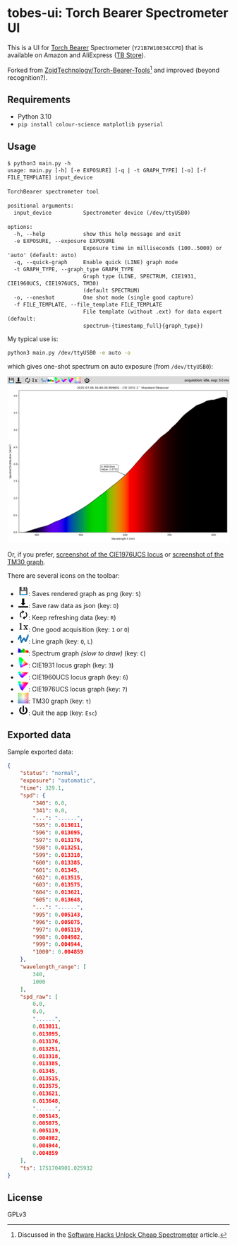 # tobes-ui: Torch Bearer Spectrometer UI

This is a UI for [Torch Bearer](https://www.torchbearer.tech/)
Spectrometer (`Y21B7W10034CCPD`) that is available on Amazon
and AliExpress ([TB Store](https://www.aliexpress.com/store/1104401209)).

Forked from [ZoidTechnology/Torch-Bearer-Tools](https://github.com/ZoidTechnology/Torch-Bearer-Tools)[^1]
and improved (beyond recognition?).

## Requirements

- Python 3.10
- `pip install colour-science matplotlib pyserial`

## Usage

```
$ python3 main.py -h
usage: main.py [-h] [-e EXPOSURE] [-q | -t GRAPH_TYPE] [-o] [-f FILE_TEMPLATE] input_device

TorchBearer spectrometer tool

positional arguments:
  input_device          Spectrometer device (/dev/ttyUSB0)

options:
  -h, --help            show this help message and exit
  -e EXPOSURE, --exposure EXPOSURE
                        Exposure time in milliseconds (100..5000) or 'auto' (default: auto)
  -q, --quick-graph     Enable quick (LINE) graph mode
  -t GRAPH_TYPE, --graph_type GRAPH_TYPE
                        Graph type (LINE, SPECTRUM, CIE1931, CIE1960UCS, CIE1976UCS, TM30)
                        (default SPECTRUM)
  -o, --oneshot         One shot mode (single good capture)
  -f FILE_TEMPLATE, --file_template FILE_TEMPLATE
                        File template (without .ext) for data export (default:
                        spectrum-{timestamp_full}{graph_type})
```

My typical use is:

``` sh
python3 main.py /dev/ttyUSB0 -e auto -o
```

which gives one-shot spectrum on auto exposure (from `/dev/ttyUSB0`):

![screenshot](pictures/oneshot.png)

Or, if you prefer, [screenshot of the CIE1976UCS locus](pictures/oneshot-cie1976ucs.png)
or [screenshot of the TM30 graph](pictures/oneshot-tm30.png).

There are several icons on the toolbar:

- ![save](icons/plot_save.png): Saves rendered graph as png (key: `S`)
- ![download](icons/raw_save.png): Save raw data as json (key: `D`)
- ![refresh](icons/refresh.png): Keep refreshing data (key: `R`)
- ![oneshot](icons/oneshot.png): One good acquisition (key: `1` or `O`)
- ![line graph](icons/line_graph.png): Line graph (key: `Q`, `L`)
- ![spectral graph](icons/spectrum_graph.png): Spectrum graph _(slow to draw)_ (key: `C`)
- ![cie1931 locus](icons/cie1931_graph.png): CIE1931 locus graph (key: `3`)
- ![cie1960UCS locus](icons/cie1960ucs_graph.png): CIE1960UCS locus graph (key: `6`)
- ![cie1976UCS locus](icons/cie1976ucs_graph.png): CIE1976UCS locus graph (key: `7`)
- ![tm30 graph](icons/tm30_graph.png): TM30 graph (key: `t`)
- ![power](icons/power.png): Quit the app (key: `Esc`)

## Exported data

Sample exported data:

``` json
{
    "status": "normal",
    "exposure": "automatic",
    "time": 329.1,
    "spd": {
        "340": 0.0,
        "341": 0.0,
        "...": "......",
        "595": 0.013011,
        "596": 0.013095,
        "597": 0.013176,
        "598": 0.013251,
        "599": 0.013318,
        "600": 0.013385,
        "601": 0.01345,
        "602": 0.013515,
        "603": 0.013575,
        "604": 0.013621,
        "605": 0.013648,
        "...": "......",
        "995": 0.005143,
        "996": 0.005075,
        "997": 0.005119,
        "998": 0.004982,
        "999": 0.004944,
        "1000": 0.004859
    },
    "wavelength_range": [
        340,
        1000
    ],
    "spd_raw": [
        0.0,
        0.0,
        "......",
        0.013011,
        0.013095,
        0.013176,
        0.013251,
        0.013318,
        0.013385,
        0.01345,
        0.013515,
        0.013575,
        0.013621,
        0.013648,
        "......",
        0.005143,
        0.005075,
        0.005119,
        0.004982,
        0.004944,
        0.004859
    ],
    "ts": 1751704901.025932
}
```

## License

GPLv3

[^1]: Discussed in the [Software Hacks Unlock Cheap
Spectrometer](https://hackaday.com/2025/03/31/software-hacks-unlock-cheap-spectrometer/)
article.
